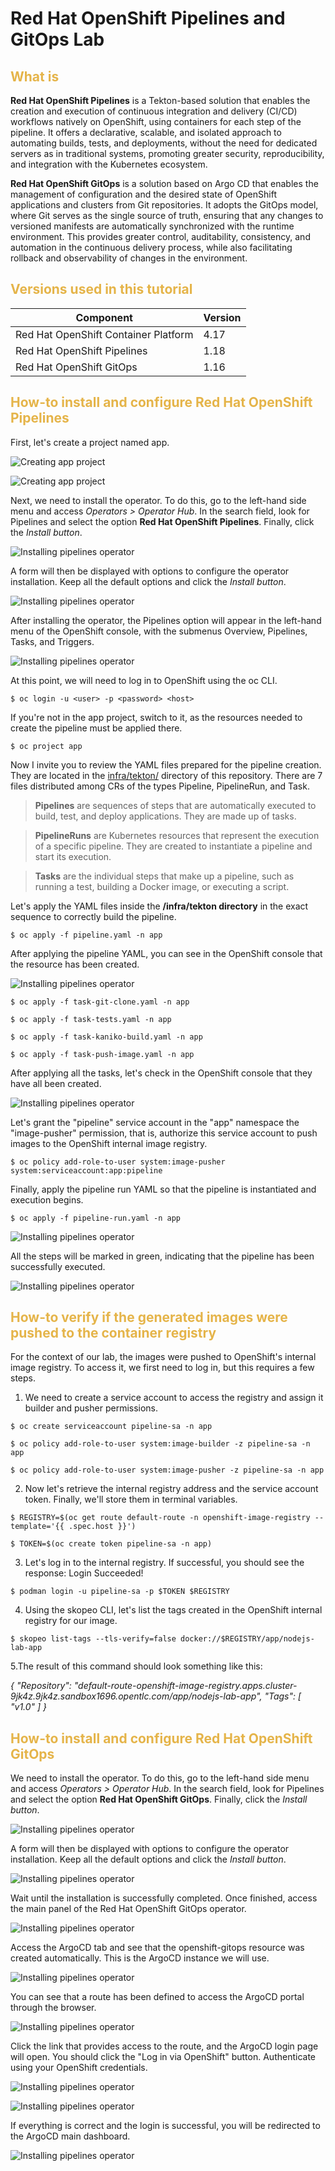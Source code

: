 # Red Hat OpenShift Pipelines and GitOps Lab

### <h2 style="color: #e5b449;">What is</h2>

**Red Hat OpenShift Pipelines** is a Tekton-based solution that enables the creation and execution of continuous integration and delivery (CI/CD) workflows natively on OpenShift, using containers for each step of the pipeline. It offers a declarative, scalable, and isolated approach to automating builds, tests, and deployments, without the need for dedicated servers as in traditional systems, promoting greater security, reproducibility, and integration with the Kubernetes ecosystem.
<br>

**Red Hat OpenShift GitOps** is a solution based on Argo CD that enables the management of configuration and the desired state of OpenShift applications and clusters from Git repositories. It adopts the GitOps model, where Git serves as the single source of truth, ensuring that any changes to versioned manifests are automatically synchronized with the runtime environment. This provides greater control, auditability, consistency, and automation in the continuous delivery process, while also facilitating rollback and observability of changes in the environment.
<br>

### <h2 style="color: #e5b449;">Versions used in this tutorial</h2>

| Component                                   | Version |
|---------------------------------------------|---------|
| Red Hat OpenShift Container Platform        | 4.17    |
| Red Hat OpenShift Pipelines                 | 1.18    |
| Red Hat OpenShift GitOps                    | 1.16    |

### <h2 style="color: #e5b449;">How-to install and configure Red Hat OpenShift Pipelines</h2>

First, let's create a project named app.

![Creating app project](../images/3scale/01%20-%20Creating%203scale%20project.png)

![Creating app project](../images/3scale/02%20-%20Creating%203scale%20project.png)

Next, we need to install the operator. To do this, go to the left-hand side menu and access *Operators > Operator Hub*. In the search field, look for Pipelines and select the option **Red Hat OpenShift Pipelines**. Finally, click the *Install button*.

![Installing pipelines operator](./images/pipelines/01%20-%20Installing%20Pipelines%20Operator.png)

A form will then be displayed with options to configure the operator installation. Keep all the default options and click the *Install button*.

![Installing pipelines operator](./images/pipelines/02%20-%20Installing%20Pipelines%20Operator.png)

After installing the operator, the Pipelines option will appear in the left-hand menu of the OpenShift console, with the submenus Overview, Pipelines, Tasks, and Triggers.

![Installing pipelines operator](./images/pipelines/03%20-%20Installing%20Pipelines%20Operator.png)

At this point, we will need to log in to OpenShift using the oc CLI.

```
$ oc login -u <user> -p <password> <host>
```
If you're not in the app project, switch to it, as the resources needed to create the pipeline must be applied there.

```
$ oc project app
```
Now I invite you to review the YAML files prepared for the pipeline creation. They are located in the [infra/tekton/](./infra/tekton/) directory of this repository. There are 7 files distributed among CRs of the types Pipeline, PipelineRun, and Task.

> **Pipelines** are sequences of steps that are automatically executed to build, test, and deploy applications. They are made up of tasks.

> **PipelineRuns** are Kubernetes resources that represent the execution of a specific pipeline. They are created to instantiate a pipeline and start its execution.

> **Tasks** are the individual steps that make up a pipeline, such as running a test, building a Docker image, or executing a script.

Let's apply the YAML files inside the **/infra/tekton directory** in the exact sequence to correctly build the pipeline.

```
$ oc apply -f pipeline.yaml -n app
```
After applying the pipeline YAML, you can see in the OpenShift console that the resource has been created.

![Installing pipelines operator](./images/pipelines/04%20-%20Creating%20pipeline.png)

```
$ oc apply -f task-git-clone.yaml -n app
```
```
$ oc apply -f task-tests.yaml -n app
```
```
$ oc apply -f task-kaniko-build.yaml -n app
```
```
$ oc apply -f task-push-image.yaml -n app
```

After applying all the tasks, let's check in the OpenShift console that they have all been created.

![Installing pipelines operator](./images/pipelines/05%20-%20Creating%20tasks.png)

Let's grant the "pipeline" service account in the "app" namespace the "image-pusher" permission, that is, authorize this service account to push images to the OpenShift internal image registry.

```
$ oc policy add-role-to-user system:image-pusher system:serviceaccount:app:pipeline
```

Finally, apply the pipeline run YAML so that the pipeline is instantiated and execution begins.

```
$ oc apply -f pipeline-run.yaml -n app
```

![Installing pipelines operator](./images/pipelines/06%20-%20Creating%20pipelinerun.png)

All the steps will be marked in green, indicating that the pipeline has been successfully executed.

![Installing pipelines operator](./images/pipelines/07-%20Pipelinerun%20succeeded.png)

### <h2 style="color: #e5b449;">How-to verify if the generated images were pushed to the container registry</h2>

For the context of our lab, the images were pushed to OpenShift's internal image registry. To access it, we first need to log in, but this requires a few steps.

1. We need to create a service account to access the registry and assign it builder and pusher permissions.

```
$ oc create serviceaccount pipeline-sa -n app
```

```
$ oc policy add-role-to-user system:image-builder -z pipeline-sa -n app
```

```
$ oc policy add-role-to-user system:image-pusher -z pipeline-sa -n app
```
2. Now let's retrieve the internal registry address and the service account token. Finally, we'll store them in terminal variables.

```
$ REGISTRY=$(oc get route default-route -n openshift-image-registry --template='{{ .spec.host }}')
```

```
$ TOKEN=$(oc create token pipeline-sa -n app)
```

3. Let's log in to the internal registry. If successful, you should see the response: Login Succeeded!

```
$ podman login -u pipeline-sa -p $TOKEN $REGISTRY
```
4. Using the skopeo CLI, let's list the tags created in the OpenShift internal registry for our image. 

```
$ skopeo list-tags --tls-verify=false docker://$REGISTRY/app/nodejs-lab-app
```

5.The result of this command should look something like this:

*{
    "Repository": "default-route-openshift-image-registry.apps.cluster-9jk4z.9jk4z.sandbox1696.opentlc.com/app/nodejs-lab-app",
    "Tags": [
        "v1.0"
    ]
}*

### <h2 style="color: #e5b449;">How-to install and configure Red Hat OpenShift GitOps</h2>

We need to install the operator. To do this, go to the left-hand side menu and access *Operators > Operator Hub*. In the search field, look for Pipelines and select the option **Red Hat OpenShift GitOps**. Finally, click the *Install button*.

![Installing pipelines operator](./images/gitops/01%20-%20Installing%20GitOps%20Operator.png)

A form will then be displayed with options to configure the operator installation. Keep all the default options and click the *Install button*.

![Installing pipelines operator](./images/gitops/02%20-%20Installing%20GitOps%20Operator.png)

Wait until the installation is successfully completed. Once finished, access the main panel of the Red Hat OpenShift GitOps operator.

![Installing pipelines operator](./images/gitops/03%20-%20Installing%20GitOps%20Operator.png)

Access the ArgoCD tab and see that the openshift-gitops resource was created automatically. This is the ArgoCD instance we will use.

![Installing pipelines operator](./images/gitops/04%20-%20ArgoCD%20resource%20created.png)

You can see that a route has been defined to access the ArgoCD portal through the browser.

![Installing pipelines operator](./images/gitops/05%20-%20ArgoCD%20route%20available.png)

Click the link that provides access to the route, and the ArgoCD login page will open. You should click the "Log in via OpenShift" button. Authenticate using your OpenShift credentials. 

![Installing pipelines operator](./images/gitops/06%20-%20ArgoCD%20login%20page.png)

![Installing pipelines operator](./images/gitops/07%20-%20ArgoCD%20login%20with%20openshift.png)

If everything is correct and the login is successful, you will be redirected to the ArgoCD main dashboard.

![Installing pipelines operator](./images/gitops/08%20-%20ArgoCD%20main%20panel.png)

